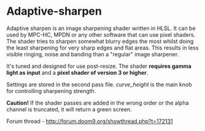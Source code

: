 # Adaptive-sharpen

Adaptive sharpen is an image sharpening shader written in HLSL. It can be used by MPC-HC, MPDN or any other software that can use pixel shaders.
The shader tries to sharpen somewhat blurry edges the most whilst doing the least sharpening for very sharp edges and flat areas.
This results in less visible ringing, noise and banding than a "regular" image sharpener.

It's tuned and designed for use post-resize. The shader <B>requires gamma light as input</B> and a <B>pixel shader of version 3 or higher</B>.

Settings are stored in the second pass file.
<i>curve_height</i> is the main knob for controlling sharpening strength.

<B>Caution!</B> If the shader passes are added in the wrong order or the alpha channel is truncated, it will return a green screen.

Forum thread - http://forum.doom9.org/showthread.php?t=172131
